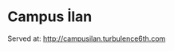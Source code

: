 # Campus İlan

Served at: <a href="http://campusilan.turbulence6th.com">http://campusilan.turbulence6th.com</a>
